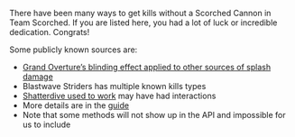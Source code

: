 ---
---

There have been many ways to get kills without a Scorched Cannon in Team Scorched.
If you are listed here, you had a lot of luck or incredible dedication. Congrats!

Some publicly known sources are:
- [Grand Overture’s blinding effect applied to other sources of splash damage](https://www.bungie.net/7/en/News/Article/destiny-2-hotfix-7-0-0-5)
- Blastwave Striders has multiple known kills types
- [Shatterdive used to work](https://www.bungie.net/7/en/News/Article/season-witch-update-7-2-0-1) may have had interactions
- More details are in the [guide](/guide)
- Note that some methods will not show up in the API and impossible for us to include
